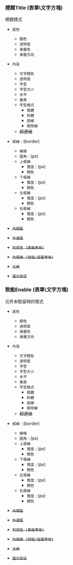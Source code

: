 ### <div id="wTF_Title">標題Title <path>(表單\文字方塊)</path></div>
標題樣式

* `底色`
    * `顏色`
    * `透明度`
    * `漸層色`
    * `漸層方向`


* `內容`
    * `文字顏色`
    * `透明度`
    * `字型`
    * `字型大小`
    * `水平`
    * `垂直`
    * `字型樣式`
        * `粗體`
        * `斜體`
        * `底線`
        * `刪除線`
    * ~~超連結~~

* `框線` : (border)									
    * `線條`
    * `圓角` : (px)
    * `上框線`
        * `寬度` : (px)
        * `顏色`
    * `下框線`
        * `寬度` : (px)
        * `顏色`
    * `左框線`
        * `寬度` : (px)
        * `顏色`
    * `右框線`
        * `寬度` : (px)
        * `顏色`
* ~~`內間距`~~
* ~~`外邊距`~~
* ~~`列底色 (表格專用)`~~
* ~~`內框線 (按鈕/容器專用)`~~
* ~~`光棒`~~
* ~~`圖示設定`~~

### <div id="wTF_Enable">致能Enable <path>(表單\文字方塊)</path></div>
元件未駐留時的樣式

* `底色`
    * `顏色`
    * `透明度`
    * `漸層色`
    * `漸層方向`


* `內容`
    * `文字顏色`
    * `透明度`
    * `字型`
    * `字型大小`
    * `水平`
    * `垂直`
    * `字型樣式`
        * `粗體`
        * `斜體`
        * `底線`
        * `刪除線`
    * ~~超連結~~

* `框線` : (border)									
    * `線條`
    * `圓角` : (px)
    * `上框線`
        * `寬度` : (px)
        * `顏色`
    * `下框線`
        * `寬度` : (px)
        * `顏色`
    * `左框線`
        * `寬度` : (px)
        * `顏色`
    * `右框線`
        * `寬度` : (px)
        * `顏色`
* ~~`內間距`~~
* ~~`外邊距`~~
* ~~`列底色 (表格專用)`~~
* ~~`內框線 (按鈕/容器專用)`~~
* ~~`光棒`~~
* ~~`圖示設定`~~
